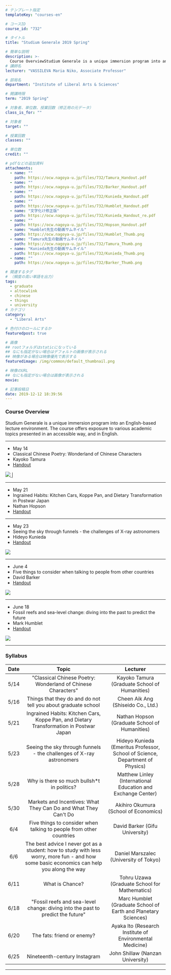 ```yaml
---
# テンプレート指定
templateKey: "courses-en"

# コースID
course_id: "732"

# タイトル
title: "Studium Generale 2019 Spring"

# 簡単な説明
description: >-
  Course OverviewStudium Generale is a unique immersion program into an English-based lecture environment.The course offers exposure to various academic topics presented in an accessible way, and in ....
# 講師名
lecturer: "VASSILEVA Maria Niko, Associate Professor"

# 部局名
department: "Institute of Liberal Arts & Sciences"

# 開講時限
term: "2019	Spring"

# 対象者、単位数、授業回数（修正用の元データ）
class_is_for: ""

# 対象者
target: ""

# 授業回数
classes: ""

# 単位数
credit: ""

# pdfなどの追加資料
attachments:
  - name: ""
    path: https://ocw.nagoya-u.jp/files/732/Tamura_Handout.pdf
  - name: ""
    path: https://ocw.nagoya-u.jp/files/732/Barker_Handout.pdf
  - name: ""
    path: https://ocw.nagoya-u.jp/files/732/Kunieda_Handout.pdf
  - name: ""
    path: https://ocw.nagoya-u.jp/files/732/Humblet_Handout.pdf
  - name: "文字化け修正版"
    path: https://ocw.nagoya-u.jp/files/732/Kunieda_Handout_re.pdf
  - name: ""
    path: https://ocw.nagoya-u.jp/files/732/Hopson_Handout.pdf
  - name: "Humblet先生の動画サムネイル"
    path: https://ocw.nagoya-u.jp/files/732/Humblet_Thumb.png
  - name: "Tamura先生の動画サムネイル"
    path: https://ocw.nagoya-u.jp/files/732/Tamura_Thumb.png
  - name: "Kunieda先生の動画サムネイル"
    path: https://ocw.nagoya-u.jp/files/732/Kunieda_Thumb.png
  - name: ""
    path: https://ocw.nagoya-u.jp/files/732/Barker_Thumb.png

# 関連するタグ
# （頻度の高い単語を出力）
tags:
  - graduate
  - altocwlink
  - chinese
  - things
  - university
# カテゴリ
category:
  - "Liberal Arts"

# 色付けのロールにするか
featuredpost: true

# 画像
## rootフォルダはstaticになっている
## なにも指定がない場合はデフォルトの画像が表示される
## 映像がある場合は映像優先で表示する
featuredimage: /img/common/default_thumbnail.png

# 映像のURL
## なにも指定がない場合は画像が表示される
movie:

# 記事投稿日
date: 2019-12-12 18:39:56
---
```


### Course Overview

Studium Generale is a unique immersion program into an English-based lecture environment.
The course offers exposure to various academic topics presented in an accessible way, and in English.

---

- May 14
- Classical Chinese Poetry: Wonderland of Chinese Characters
- Kayoko Tamura
- [Handout](https://ocw.nagoya-u.jp/files/732/Tamura_Handout.pdf)

[![](https://ocw.nagoya-u.jp/files/732/Tamura_Thumb.png) ](https://nuvideo.media.nagoya-u.ac.jp/embed/5b2f041c6fb4ca3e68ef463a9fadddb27744d163) |

---

- May 21
- Ingrained Habits: Kitchen Cars, Koppe Pan, and Dietary Transformation in Postwar Japan
- Nathan Hopson
- [Handout](https://ocw.nagoya-u.jp/files/732/Hopson_Handout.pdf)

---

- May 23
- Seeing the sky through funnels - the challenges of X-ray astronomers
- Hideyo Kunieda
- [Handout](https://ocw.nagoya-u.jp/files/732/Kunieda_Handout_re.pdf)

[![](https://ocw.nagoya-u.jp/files/732/Kunieda_Thumb.png) ](https://nuvideo.media.nagoya-u.ac.jp/embed/c1f068d9f79e4701fd2b10fae7f7163e7195d831)

---

- June 4
- Five things to consider when talking to people from other countries
- David Barker
- [Handout](https://ocw.nagoya-u.jp/files/732/Barker_Handout.pdf)

[![](https://ocw.nagoya-u.jp/files/732/Barker_Thumb.png) ](https://nuvideo.media.nagoya-u.ac.jp/embed/c15385e61a7ef1dff354bb2871bd887c61645afc)

---

- June 18
- Fossil reefs and sea-level change: diving into the past to predict the future
- Mark Humblet
- [Handout](https://ocw.nagoya-u.jp/files/732/Humblet_Handout.pdf)

[![](https://ocw.nagoya-u.jp/files/732/Humblet_Thumb.png) ](https://nuvideo.media.nagoya-u.ac.jp/embed/da17e644b039a03a0eb56246800e2010142aebbd)

---

<!--
<table class="basic" width="455">
    <tr>
        <th>Date</th>
        <th>Topic</th>
        <th>Lecturer</th>
        <th>Video</th>
        <th>Handout</th>
    </tr>
    <tr style="border-bottom: 1pt solid #666;">
        <td>May 14</td>
        <td width="450">"Classical Chinese Poetry: Wonderland of Chinese
Characters"</td>
        <td>Kayoko Tamura</td>
        <td><a target="_blank" href="https://nuvideo.media.nagoya-u.ac.jp/embed/5b2f041c6fb4ca3e68ef463a9fadddb27744d163"><img src="https://ocw.nagoya-u.jp/files/732/Tamura_Thumb.png"> </a></td>
        <td><a target="_blank" href="https://ocw.nagoya-u.jp/files/732/Tamura_Handout.pdf">Handout</a> </td>
    </tr>
    <tr style="border-bottom: 1pt solid #666;">
        <td>May 21</td>
        <td width="450">Ingrained Habits: Kitchen Cars, Koppe Pan, and Dietary Transformation in Postwar Japan</td>
        <td>Nathan Hopson</td>
        <td align="center"> - </td>
        <td><a target="_blank" href="https://ocw.nagoya-u.jp/files/732/Hopson_Handout.pdf">Handout</a> </td>
    </tr>
    <tr style="border-bottom: 1pt solid #666;">
        <td>May 23</td>
        <td width="450">Seeing the sky through funnels - the challenges of X-ray astronomers</td>
        <td>Hideyo Kunieda</td>
        <td><a target="_blank" href="https://nuvideo.media.nagoya-u.ac.jp/embed/c1f068d9f79e4701fd2b10fae7f7163e7195d831"><img src="https://ocw.nagoya-u.jp/files/732/Kunieda_Thumb.png"> </a></td>
        <td> <a target="_blank" href="https://ocw.nagoya-u.jp/files/732/Kunieda_Handout_re.pdf">Handout</a> </td>
    </tr>
    <tr style="border-bottom: 1pt solid #666;">
        <td>June 4</td>
        <td width="450">Five things to consider when talking to people from other countries</td>
        <td>David Barker</td>
        <td><a target="_blank" href="https://nuvideo.media.nagoya-u.ac.jp/embed/c15385e61a7ef1dff354bb2871bd887c61645afc"><img src="https://ocw.nagoya-u.jp/files/732/Barker_Thumb.png"> </a></td>
        <td> <a target="_blank" href="https://ocw.nagoya-u.jp/files/732/Barker_Handout.pdf">Handout</a> </td>
    </tr>
    <tr style="border-bottom: 1pt solid #666;">
        <td>June 18</td>
        <td width="450">"Fossil reefs and sea-level change: diving into the past to predict the future"</td>
        <td>Mark Humblet</td>
        <td><a target="_blank" href="https://nuvideo.media.nagoya-u.ac.jp/embed/da17e644b039a03a0eb56246800e2010142aebbd"><img src="https://ocw.nagoya-u.jp/files/732/Humblet_Thumb.png"> </a></td>
        <td> <a target="_blank" href="https://ocw.nagoya-u.jp/files/732/Humblet_Handout.pdf">Handout</a> </td>
    </tr>
</table> -->

### Syllabus

| Date |                                                                   Topic                                                                    |                                   Lecturer                                    |
| :--: | :----------------------------------------------------------------------------------------------------------------------------------------: | :---------------------------------------------------------------------------: |
| 5/14 |                                        "Classical Chinese Poetry: Wonderland of Chinese Characters"                                        |                 Kayoko Tamura (Graduate School of Humanities)                 |
| 5/16 |                                       Things that they do and do not tell you about graduate school                                        |                      Cheen Aik Ang (Shiseido Co., Ltd.)                       |
| 5/21 |                           Ingrained Habits: Kitchen Cars, Koppe Pan, and Dietary Transformation in Postwar Japan                           |                 Nathan Hopson (Graduate School of Humanities)                 |
| 5/23 |                                    Seeing the sky through funnels - the challenges of X-ray astronomers                                    | Hideyo Kunieda (Emeritus Professor, School of Science, Department of Physics) |
| 5/28 |                                                Why is there so much bullsh\*t in politics?                                                 |         Matthew Linley (International Education and Exchange Center)          |
| 5/30 |                                      Markets and Incentives: What They Can Do and What They Can't Do                                       |                     Akihiro Okumura (School of Economics)                     |
| 6/4  |                                    Five things to consider when talking to people from other countries                                     |                        David Barker (Gifu University)                         |
| 6/6  | The best advice I never got as a student: how to study with less worry, more fun - and how some basic economics can help you along the way |                    Daniel Marszalec (University of Tokyo)                     |
| 6/11 |                                                              What is Chance?                                                               |                 Tohru Uzawa (Graduate School for Mathematics)                 |
| 6/18 |                              "Fossil reefs and sea-level change: diving into the past to predict the future"                               |        Marc Humblet (Graduate School of Earth and Planetary Sciences)         |
| 6/20 |                                                         The fats: friend or enemy?                                                         |           Ayaka Ito (Research Institute of Environmental Medicine)            |
| 6/25 |                                                        Nineteenth-century Instagram                                                        |                       John Shillaw (Nanzan University)                        |

---
